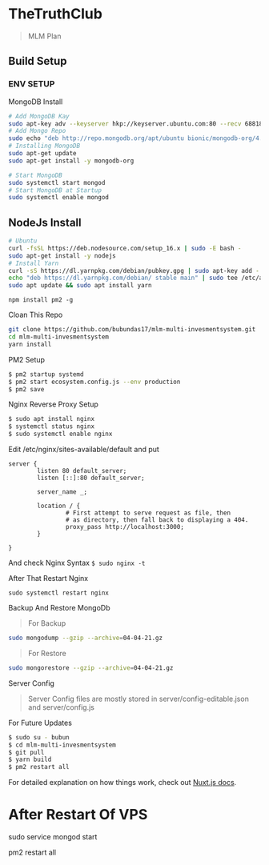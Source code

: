 # TheTruthClub

> MLM Plan

## Build Setup

### ENV SETUP

MongoDB Install

``` bash
# Add MongoDB Kay
sudo apt-key adv --keyserver hkp://keyserver.ubuntu.com:80 --recv 68818C72E52529D4
# Add Mongo Repo
sudo echo "deb http://repo.mongodb.org/apt/ubuntu bionic/mongodb-org/4.0 multiverse" | sudo tee /etc/apt/sources.list.d/mongodb-org-4.0.list
# Installing MongoDB
sudo apt-get update
sudo apt-get install -y mongodb-org

# Start MongoDB
sudo systemctl start mongod
# Start MongoDB at Startup
sudo systemctl enable mongod
```

## NodeJs Install
``` bash
# Ubuntu
curl -fsSL https://deb.nodesource.com/setup_16.x | sudo -E bash -
sudo apt-get install -y nodejs
# Install Yarn
curl -sS https://dl.yarnpkg.com/debian/pubkey.gpg | sudo apt-key add -
echo "deb https://dl.yarnpkg.com/debian/ stable main" | sudo tee /etc/apt/sources.list.d/yarn.list
sudo apt update && sudo apt install yarn
```

```npm install pm2 -g```

Cloan This Repo

``` bash
git clone https://github.com/bubundas17/mlm-multi-invesmentsystem.git
cd mlm-multi-invesmentsystem
yarn install
```
PM2 Setup 

``` bash
$ pm2 startup systemd
$ pm2 start ecosystem.config.js --env production
$ pm2 save
```

Nginx Reverse Proxy Setup
``` bash
$ sudo apt install nginx
$ systemctl status nginx
$ sudo systemctl enable nginx
```
Edit /etc/nginx/sites-available/default
and put
```
server {
        listen 80 default_server;
        listen [::]:80 default_server;

        server_name _;

        location / {
                # First attempt to serve request as file, then
                # as directory, then fall back to displaying a 404.
                proxy_pass http://localhost:3000;
        }

}
```

And check Nginx Syntax 
```$ sudo nginx -t```

After That Restart Nginx

```sudo systemctl restart nginx```

Backup And Restore MongoDb

> For Backup
``` bash
sudo mongodump --gzip --archive=04-04-21.gz
```
> For Restore
``` bash
sudo mongorestore --gzip --archive=04-04-21.gz
```

Server Config
> Server Config files are mostly stored in 
server/config-editable.json
and
server/config.js


For Future Updates

``` bash
$ sudo su - bubun
$ cd mlm-multi-invesmentsystem
$ git pull
$ yarn build
$ pm2 restart all
```
For detailed explanation on how things work, check out [Nuxt.js docs](https://nuxtjs.org).
# After Restart  Of VPS

sudo service mongod start

pm2 restart all

